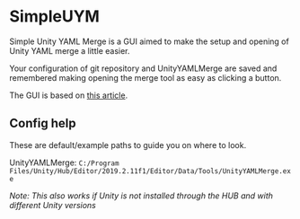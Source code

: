 # SimpleUYM
Simple Unity YAML Merge is a GUI aimed to make the setup and opening of Unity YAML merge a little easier.

Your configuration of git repository and UnityYAMLMerge are saved and remembered making  opening the merge tool as easy as clicking a button.

The GUI is based on [this article](https://learn.unity.com/tutorial/working-with-yamlmerge).

## Config help
These are default/example paths to guide you on where to look.

UnityYAMLMerge: `C:/Program Files/Unity/Hub/Editor/2019.2.11f1/Editor/Data/Tools/UnityYAMLMerge.exe`

*Note: This also works if Unity is not installed through the HUB and with different Unity versions*